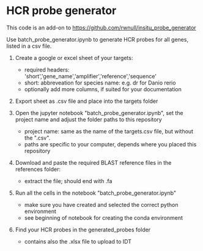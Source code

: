 # HCR probe generator

This code is an add-on to https://github.com/rwnull/insitu_probe_generator

Use batch_probe_generator.ipynb to generate HCR probes for all genes, listed in a csv file.

1. Create a google or excel sheet of your targets:
    * required headers: 'short','gene_name','amplifier','reference','sequence'
    * short: abbreveation for species name: e.g. dr for Danio rerio
    * optionally add more columns, if suited for your documentation

1. Export sheet as .csv file and place into the targets folder

4. Open the jupyter notebook "batch_probe_generator.ipynb", set the project name and adjust the folder paths to this repository 
    * project name: same as the name of the targets.csv file, but without the ".csv".
    * paths are specific to your computer, depends where you placed this repository

3. Download and paste the required BLAST reference files in the references folder:
    * extract the file; should end with .fa
4. Run all the cells in the notebook "batch_probe_generator.ipynb"
    * make sure you have created and selected the correct python environment
    * see beginning of notebook for creating the conda environment
4. Find your HCR probes in the generated_probes folder
    * contains also the .xlsx file to upload to IDT
 